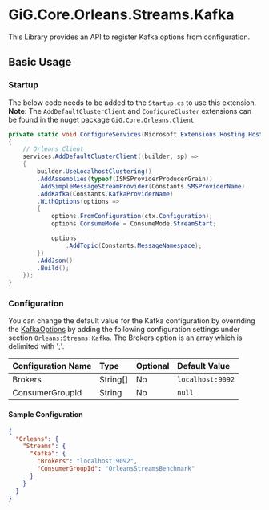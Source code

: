 # GiG.Core.Orleans.Streams.Kafka

This Library provides an API to register Kafka options from configuration.

## Basic Usage

### Startup

The below code needs to be added to the `Startup.cs` to use this extension.
**Note**: The `AddDefaultClusterClient` and `ConfigureCluster` extensions can be found in the nuget package ```GiG.Core.Orleans.Client```

```csharp
private static void ConfigureServices(Microsoft.Extensions.Hosting.HostBuilderContext ctx, IServiceCollection services)
{
    // Orleans Client
    services.AddDefaultClusterClient((builder, sp) =>
    {
        builder.UseLocalhostClustering()
        .AddAssemblies(typeof(ISMSProviderProducerGrain))
        .AddSimpleMessageStreamProvider(Constants.SMSProviderName)
        .AddKafka(Constants.KafkaProviderName)
        .WithOptions(options =>
        {
            options.FromConfiguration(ctx.Configuration);
            options.ConsumeMode = ConsumeMode.StreamStart;

            options
                .AddTopic(Constants.MessageNamespace);
        })
        .AddJson()
        .Build();
    });
}      
```

### Configuration

You can change the default value for the Kafka configuration by overriding the [KafkaOptions](../src/GiG.Core.Orleans.Streams.Kafka/Configurations/KafkaOptions.cs) by adding the following configuration settings under section `Orleans:Streams:Kafka`. The Brokers option is an array which is delimited with ';'.

| Configuration Name | Type     | Optional | Default Value    |
|:-------------------|:---------|:---------|:-----------------|
| Brokers            | String[] | No       | `localhost:9092` |
| ConsumerGroupId    | String   | No       | `null`           |

#### Sample Configuration

```json
{
  "Orleans": {    
    "Streams": {
      "Kafka": {
        "Brokers": "localhost:9092",
        "ConsumerGroupId": "OrleansStreamsBenchmark"
      }
    }
  }
}
```
